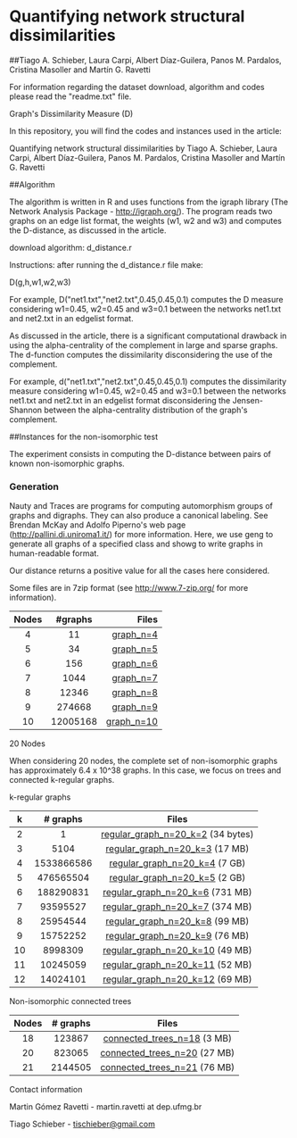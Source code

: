 # Quantifying network structural dissimilarities 

##Tiago A. Schieber, Laura Carpi, Albert Díaz-Guilera, Panos M. Pardalos, Cristina Masoller and Martín G. Ravetti

For information regarding the dataset download, algorithm and codes please read the "readme.txt" file.

Graph's Dissimilarity Measure  (D)


In this repository, you will find the codes and instances used in the article:

Quantifying network structural dissimilarities by Tiago A. Schieber, Laura Carpi, Albert Díaz-Guilera, Panos M. Pardalos, Cristina Masoller and Martín G. Ravetti


##Algorithm

The algorithm is written in R and uses functions from the igraph library (The Network Analysis Package - http://igraph.org/). The program reads two graphs on an edge list format, the weights (w1, w2 and w3) and computes the D-distance, as discussed in the article. 

download algorithm: d_distance.r

Instructions: after running the d_distance.r file make:

D(g,h,w1,w2,w3)

For example, D("net1.txt","net2.txt",0.45,0.45,0.1) computes the D measure considering w1=0.45, w2=0.45 and w3=0.1 between the networks net1.txt and net2.txt in an edgelist format.

As discussed in the article, there is a significant computational drawback in using the alpha-centrality of the complement in large and sparse graphs. The d-function computes the dissimilarity disconsidering the use of the complement. 

For example, d("net1.txt","net2.txt",0.45,0.45,0.1) computes the dissimilarity measure considering w1=0.45, w2=0.45 and w3=0.1 between the networks net1.txt and net2.txt in an edgelist format disconsidering the Jensen-Shannon between the alpha-centrality distribution of the graph's complement.


##Instances for the non-isomorphic test
 
 The experiment consists in computing the D-distance between pairs of known non-isomorphic graphs.  

### Generation

Nauty and Traces are programs for computing automorphism groups of graphs and digraphs. They can also produce a canonical labeling. See Brendan McKay and Adolfo Piperno's web page (http://pallini.di.uniroma1.it/) for more information.
Here, we use geng to generate all graphs of a specified class and showg to write graphs in human-readable format.

Our distance returns a positive value for all the cases here considered.

Some files are in 7zip format (see http://www.7-zip.org/ for more information).


|Nodes| #graphs| Files |
|:-------------:|:-------------:| -----:| 
| 4 | 11|[graph_n=4](https://drive.google.com/file/d/0B92qPSf2Wn1LYnk0b0IteW9ISXM/view) |
|5|34|[graph_n=5](https://drive.google.com/file/d/0B92qPSf2Wn1LZDFYYmVES01WZEk/view)|
|6|156|[graph_n=6](https://drive.google.com/file/d/0B92qPSf2Wn1LdGRZR1diNy1DYUk/view)|
|7|1044|[graph_n=7](https://drive.google.com/file/d/0B92qPSf2Wn1LNk4ySVVJOGo5cEE/view)|
|8|12346|[graph_n=8](https://drive.google.com/file/d/0B92qPSf2Wn1Ld1lZeW83X0pENm8/view)|
|9|274668|[graph_n=9](https://drive.google.com/file/d/0B92qPSf2Wn1LNC1GX1RIdG1xUk0/view)|
|10|12005168|[graph_n=10](https://drive.google.com/file/d/0B92qPSf2Wn1LNzVQQjJ2VjhRWFE/view)|


20 Nodes

When considering 20 nodes, the complete set of non-isomorphic graphs has approximately 6.4 x 10^38 graphs. In this case, we focus on trees and connected k-regular graphs. 

k-regular graphs

|k| # graphs|Files|
|:------:|:-----:|:------:|
|2|1|[regular_graph_n=20_k=2](https://drive.google.com/file/d/0B92qPSf2Wn1LM2l0OVpvNURSZDQ/view)   (34 bytes)
|3|5104|            [regular_graph_n=20_k=3](https://drive.google.com/file/d/0B92qPSf2Wn1LQnMyTzhjcXlUQm8/view)   (17 MB)
|4|1533866586| [regular_graph_n=20_k=4](https://drive.google.com/file/d/0B92qPSf2Wn1LOTBuMXVuVFEtWGc/view)   (7 GB)
|5 |476565504 |[regular_graph_n=20_k=5](https://drive.google.com/file/d/0B92qPSf2Wn1LdHFDUl81NldWZG8/view)   (2 GB)
|6| 188290831| [regular_graph_n=20_k=6](https://drive.google.com/file/d/0B92qPSf2Wn1LQVo3UFpwdGtOTXM/view)   (731 MB)
|7| 93595527 |[regular_graph_n=20_k=7](https://drive.google.com/file/d/0B92qPSf2Wn1LWUxoWEhNSk93TEk/view)   (374 MB)
|8| 25954544 |[regular_graph_n=20_k=8](https://drive.google.com/file/d/0B92qPSf2Wn1LWWt4ZDFPdUtnekk/view)   (99 MB)
|9| 15752252 |[regular_graph_n=20_k=9](https://drive.google.com/file/d/0B92qPSf2Wn1LZS1remdOWkJLN1E/view)   (76 MB)
|10| 8998309 |[regular_graph_n=20_k=10](https://drive.google.com/file/d/0B92qPSf2Wn1LVUdCWGdnN2xRYWM/view)  (49 MB)
|11| 10245059| [regular_graph_n=20_k=11](https://drive.google.com/file/d/0B92qPSf2Wn1LcTloUWJPQmZTeTA/view)  (52 MB)
|12| 14024101| [regular_graph_n=20_k=12](https://drive.google.com/file/d/0B92qPSf2Wn1LWWVkLTQ1Y3JMVzA/view)  (69 MB)


Non-isomorphic connected trees


|Nodes| # graphs| Files|
|:-----:|:-----:|:-----:|
|18|123867|[connected_trees_n=18](https://drive.google.com/file/d/0B92qPSf2Wn1LNFlzZUtfd2ZQTDA/view) (3 MB)| 
|20|823065|[connected_trees_n=20](https://drive.google.com/file/d/0B92qPSf2Wn1LRmpzYkFKcnRPWWM/view) (27 MB)| 
|21|2144505| [connected_trees_n=21](https://drive.google.com/file/d/0B92qPSf2Wn1LVVhnRWJuU2tib0E/view) (76 MB)|

 


Contact information

Martin Gómez Ravetti - martin.ravetti at dep.ufmg.br

Tiago Schieber - tischieber@gmail.com
